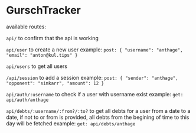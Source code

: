 # GurschTracker 

available routes:

`api/`
to confirm that the api is working

`api/user`
to create a new user
example:
`post: {
	"username": "anthage",
	"email": "anton@kul.tips"
}`

`api/users`
to get all users

`/api/session`
to add a session
example:
`post: {
	"sender": "anthage",
	"opponent": "simkarr",
	"amount": 12
}`

`api/auth/:username`
to check if a user with username exist
example:
`get: api/auth/anthage`

`api/debts/:username/:from?/:to?`
to get all debts for a user from a date to a date, if not to or from is provided, all debts from the begining of time to this day will be fetched
example:
`get: api/debts/anthage`
